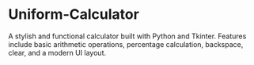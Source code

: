# Uniform-Calculator
A stylish and functional calculator built with Python and Tkinter. Features include basic arithmetic operations, percentage calculation, backspace, clear, and a modern UI layout.
